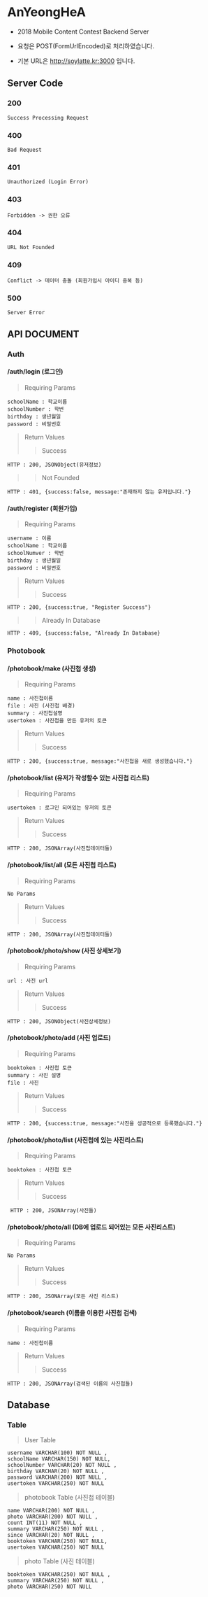 # AnYeongHeA
* 2018 Mobile Content Contest Backend Server

* 요청은 POST(FormUrlEncoded)로 처리하였습니다.

* 기본 URL은 http://soylatte.kr:3000 입니다.

## Server Code
### 200

    Success Processing Request

### 400

    Bad Request

### 401

    Unauthorized (Login Error)

### 403

    Forbidden -> 권한 오류

### 404

    URL Not Founded

### 409

    Conflict -> 데이터 충돌 (회원가입시 아이디 중복 등)

### 500

    Server Error


## API DOCUMENT

### Auth

#### /auth/login (로그인)
>Requiring Params

    schoolName : 학교이름
    schoolNumber : 학번
    birthday : 생년월일
    password : 비밀번호

>Return Values
>>Success

    HTTP : 200, JSONObject(유저정보)

>>Not Founded

    HTTP : 401, {success:false, message:"존재하지 않는 유저입니다."}

#### /auth/register (회원가입)
>Requiring Params

    username : 이름
    schoolName : 학교이름
    schoolNumver : 학번
    birthday : 생년월일
    password : 비밀번호

>Return Values
>>Success

    HTTP : 200, {success:true, "Register Success"}

>>Already In Database

    HTTP : 409, {success:false, "Already In Database}

### Photobook

#### /photobook/make (사진첩 생성)
>Requiring Params

    name : 사진첩이름
    file : 사진 (사진첩 배경)
    summary : 사진첩설명
    usertoken : 사진첩을 만든 유저의 토큰
    
>Return Values
>>Success

    HTTP : 200, {success:true, message:"사진첩을 새로 생성했습니다."}
    
#### /photobook/list (유저가 작성할수 있는 사진첩 리스트)
>Requiring Params

    usertoken : 로그인 되어있는 유저의 토큰
    
>Return Values
>>Success

    HTTP : 200, JSONArray(사진첩데이터들)
    
#### /photobook/list/all (모든 사진첩 리스트)
>Requiring Params

    No Params
    
>Return Values
>>Success
    
    HTTP : 200, JSONArray(사진첩데이터들)
    
#### /photobook/photo/show (사진 상세보기)
>Requiring Params

    url : 사진 url
    
>Return Values
>>Success
    
    HTTP : 200, JSONObject(사진상세정보)
    
    
#### /photobook/photo/add (사진 업로드)
>Requiring Params

    booktoken : 사진첩 토큰
    summary : 사진 설명
    file : 사진
    
>Return Values
>>Success
    
    HTTP : 200, {success:true, message:"사진을 성공적으로 등록했습니다."}
   
#### /photobook/photo/list (사진첩에 있는 사진리스트)
>Requiring Params

    booktoken : 사진첩 토큰

>Return Values
>>Success
     
     HTTP : 200, JSONArray(사진들)
     
#### /photobook/photo/all (DB에 업로드 되어있는 모든 사진리스트)
>Requiring Params

    No Params
    
>Return Values
>>Success

    HTTP : 200, JSONArray(모든 사진 리스트)
    
#### /photobook/search (이름을 이용한 사진첩 검색)
>Requiring Params

    name : 사진첩이름
    
>Return Values
>>Success

    HTTP : 200, JSONArray(검색된 이름의 사진첩들)
  
## Database
### Table
>User Table

    username VARCHAR(100) NOT NULL ,
    schoolName VARCHAR(150) NOT NULL,
    schoolNumber VARCHAR(20) NOT NULL ,
    birthday VARCHAR(20) NOT NULL ,
    password VARCHAR(200) NOT NULL ,
    usertoken VARCHAR(250) NOT NULL
    
>photobook Table (사진첩 테이블)

    name VARCHAR(200) NOT NULL ,
    photo VARCHAR(200) NOT NULL ,
    count INT(11) NOT NULL ,
    summary VARCHAR(250) NOT NULL ,
    since VARCHAR(20) NOT NULL ,
    booktoken VARCHAR(250) NOT NULL,
    usertoken VARCHAR(250) NOT NULL

>photo Table (사진 테이블)

    booktoken VARCHAR(250) NOT NULL ,
    summary VARCHAR(250) NOT NULL ,
    photo VARCHAR(250) NOT NULL
